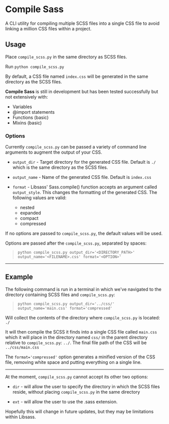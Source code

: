 # Compile Sass

A CLI utility for compiling multiple SCSS files into a single CSS file to avoid linking a million CSS files within a project.

## Usage

Place `compile_scss.py` in the same directory as SCSS files.

Run `python compile_scss.py`

By default, a CSS file named `index.css` will be generated in the same directory as the SCSS files.

**Compile Sass** is still in development but has been tested successfully but not extensively with:

* Variables
* @import statements
* Functions (basic)
* Mixins (basic)

### Options

Currently `compile_scss.py` can be passed a variety of command line arguments to augment the output of your CSS.

* `output_dir` - Target directory for the generated CSS file. Default is `./` which is the same directory as the SCSS files.

* `output_name` - Name of the generated CSS file. Default is `index.css`

* `format` - Libsass' Sass.compile() function accepts an argument called `output_style`. This changes the formatting of the generated CSS. The following values are valid:

  * nested
  * expanded
  * compact
  * compressed

If no options are passed to `compile_scss.py`, the default values will be used.

Options are passed after the `compile_scss.py`, separated by spaces:

>`python compile_scss.py output_dir='<DIRECTORY_PATH>' output_name='<FILENAME>.css' format='<OPTION>'`

---

## Example

The following command is run in a terminal in which we've navigated to the directory containing SCSS files and `compile_scss.py`:

>`python compile_scss.py output_dir='../css/' output_name='main.css' format='compressed'`

Will collect the contents of the directory where `compile_scss.py` is located: `./`

It will then compile the SCSS it finds into a single CSS file called `main.css` which it will place in the directory named `css/` in the parent directory relative to `compile_scss.py`: `../`. The final file path of the CSS will be `../css/main.css`

The `format='compressed'` option generates a minified version of the CSS file, removing white space and putting everything on a single line.

---

At the moment, `compile_scss.py` cannot accept its other two options:

* `dir` - will allow the user to specify the directory in which the SCSS files reside, without placing `compile_scss.py` in the same directory

* `ext` - will allow the user to use the .sass extension.

Hopefully this will change in future updates, but they may be limitations within Libsass.
